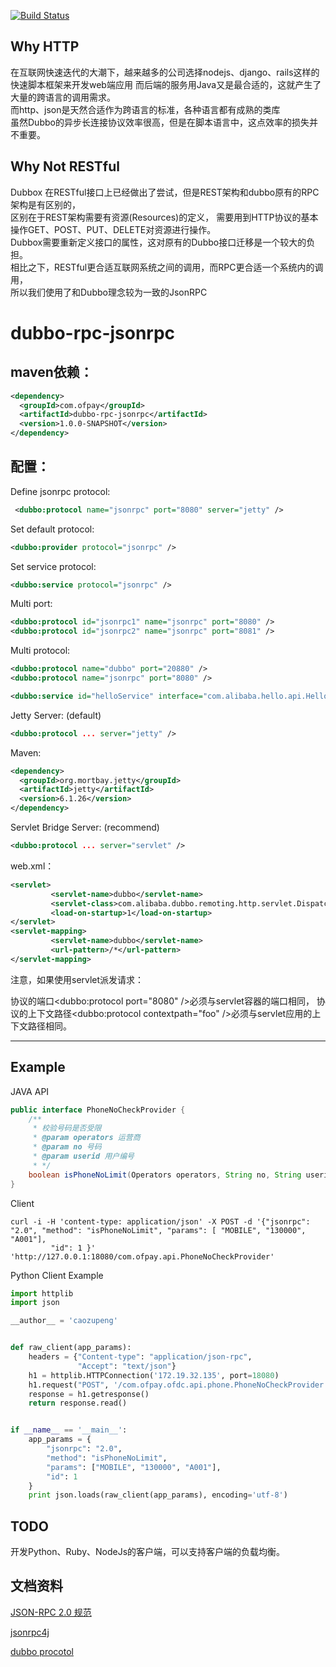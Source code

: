 [![Build Status](https://travis-ci.org/wuwen5/dubbo-rpc-jsonrpc.svg)](https://travis-ci.org/wuwen5/dubbo-rpc-jsonrpc)


## Why HTTP
在互联网快速迭代的大潮下，越来越多的公司选择nodejs、django、rails这样的快速脚本框架来开发web端应用
而后端的服务用Java又是最合适的，这就产生了大量的跨语言的调用需求。  
而http、json是天然合适作为跨语言的标准，各种语言都有成熟的类库    
虽然Dubbo的异步长连接协议效率很高，但是在脚本语言中，这点效率的损失并不重要。  


## Why Not RESTful
Dubbox 在RESTful接口上已经做出了尝试，但是REST架构和dubbo原有的RPC架构是有区别的，  
区别在于REST架构需要有资源(Resources)的定义，
需要用到HTTP协议的基本操作GET、POST、PUT、DELETE对资源进行操作。  
Dubbox需要重新定义接口的属性，这对原有的Dubbo接口迁移是一个较大的负担。  
相比之下，RESTful更合适互联网系统之间的调用，而RPC更合适一个系统内的调用，  
所以我们使用了和Dubbo理念较为一致的JsonRPC


dubbo-rpc-jsonrpc
=====================

## maven依赖：
```xml
<dependency>
  <groupId>com.ofpay</groupId>
  <artifactId>dubbo-rpc-jsonrpc</artifactId>
  <version>1.0.0-SNAPSHOT</version>
</dependency>

```

## 配置：
Define jsonrpc protocol:
```xml
 <dubbo:protocol name="jsonrpc" port="8080" server="jetty" />
```

Set default protocol:
```xml
<dubbo:provider protocol="jsonrpc" />
```

Set service protocol:
```xml
<dubbo:service protocol="jsonrpc" />
```

Multi port:
```xml
<dubbo:protocol id="jsonrpc1" name="jsonrpc" port="8080" />
<dubbo:protocol id="jsonrpc2" name="jsonrpc" port="8081" />
```
Multi protocol:
```xml
<dubbo:protocol name="dubbo" port="20880" />
<dubbo:protocol name="jsonrpc" port="8080" />
```
<!-- 使用多个协议暴露服务 -->
```xml
<dubbo:service id="helloService" interface="com.alibaba.hello.api.HelloService" version="1.0.0" protocol="dubbo,jsonrpc" />
```


Jetty Server: (default)
```xml
<dubbo:protocol ... server="jetty" />
```
Maven:
```xml
<dependency>
  <groupId>org.mortbay.jetty</groupId>
  <artifactId>jetty</artifactId>
  <version>6.1.26</version>
</dependency>
```

Servlet Bridge Server: (recommend)
```xml
<dubbo:protocol ... server="servlet" />
```

web.xml：
```xml
<servlet>
         <servlet-name>dubbo</servlet-name>
         <servlet-class>com.alibaba.dubbo.remoting.http.servlet.DispatcherServlet</servlet-class>
         <load-on-startup>1</load-on-startup>
</servlet>
<servlet-mapping>
         <servlet-name>dubbo</servlet-name>
         <url-pattern>/*</url-pattern>
</servlet-mapping>
```
注意，如果使用servlet派发请求：

协议的端口<dubbo:protocol port="8080" />必须与servlet容器的端口相同，
协议的上下文路径<dubbo:protocol contextpath="foo" />必须与servlet应用的上下文路径相同。

--------------
## Example

JAVA API
```java
public interface PhoneNoCheckProvider {
    /**
     * 校验号码是否受限
     * @param operators 运营商
     * @param no 号码
     * @param userid 用户编号
     * */
    boolean isPhoneNoLimit(Operators operators, String no, String userid);
}
```
Client
```shell
curl -i -H 'content-type: application/json' -X POST -d '{"jsonrpc": "2.0", "method": "isPhoneNoLimit", "params": [ "MOBILE", "130000", "A001"],
         "id": 1 }' 'http://127.0.0.1:18080/com.ofpay.api.PhoneNoCheckProvider'
```

Python Client Example
```python
import httplib
import json

__author__ = 'caozupeng'


def raw_client(app_params):
    headers = {"Content-type": "application/json-rpc",
               "Accept": "text/json"}
    h1 = httplib.HTTPConnection('172.19.32.135', port=18080)
    h1.request("POST", '/com.ofpay.ofdc.api.phone.PhoneNoCheckProvider', json.dumps(app_params), headers)
    response = h1.getresponse()
    return response.read()


if __name__ == '__main__':
    app_params = {
        "jsonrpc": "2.0",
        "method": "isPhoneNoLimit",
        "params": ["MOBILE", "130000", "A001"],
        "id": 1
    }
    print json.loads(raw_client(app_params), encoding='utf-8')
```

## TODO
开发Python、Ruby、NodeJs的客户端，可以支持客户端的负载均衡。


## 文档资料

[JSON-RPC 2.0 规范](http://www.jsonrpc.org/specification) 
 
[jsonrpc4j](https://github.com/briandilley/jsonrpc4j) 
 
[dubbo procotol](http://www.dubbo.io/Protocol+Reference-zh.htm) 
